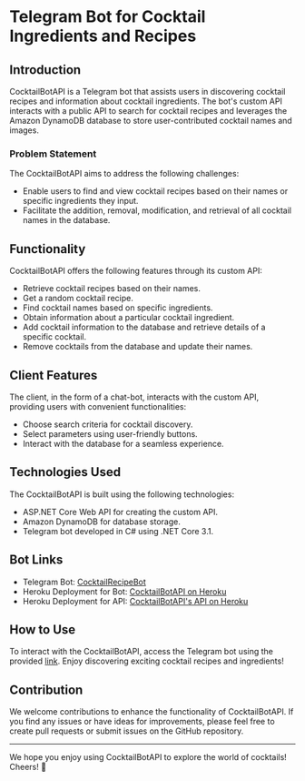 # Telegram Bot for Cocktail Ingredients and Recipes

## Introduction

CocktailBotAPI is a Telegram bot that assists users in discovering cocktail recipes and information about cocktail ingredients. The bot's custom API interacts with a public API to search for cocktail recipes and leverages the Amazon DynamoDB database to store user-contributed cocktail names and images.

### Problem Statement

The CocktailBotAPI aims to address the following challenges:
- Enable users to find and view cocktail recipes based on their names or specific ingredients they input.
- Facilitate the addition, removal, modification, and retrieval of all cocktail names in the database.

## Functionality

CocktailBotAPI offers the following features through its custom API:

- Retrieve cocktail recipes based on their names.
- Get a random cocktail recipe.
- Find cocktail names based on specific ingredients.
- Obtain information about a particular cocktail ingredient.
- Add cocktail information to the database and retrieve details of a specific cocktail.
- Remove cocktails from the database and update their names.

## Client Features

The client, in the form of a chat-bot, interacts with the custom API, providing users with convenient functionalities:

- Choose search criteria for cocktail discovery.
- Select parameters using user-friendly buttons.
- Interact with the database for a seamless experience.

## Technologies Used

The CocktailBotAPI is built using the following technologies:

- ASP.NET Core Web API for creating the custom API.
- Amazon DynamoDB for database storage.
- Telegram bot developed in C# using .NET Core 3.1.

## Bot Links

- Telegram Bot: [CocktailRecipeBot](https://t.me/CocktailRecipeBot)
- Heroku Deployment for Bot: [CocktailBotAPI on Heroku](https://dashboard.heroku.com/apps/tgcocktail)
- Heroku Deployment for API: [CocktailBotAPI's API on Heroku](https://dashboard.heroku.com/apps/cocktail-api1)

## How to Use

To interact with the CocktailBotAPI, access the Telegram bot using the provided [link](https://t.me/CocktailRecipeBot). Enjoy discovering exciting cocktail recipes and ingredients!

## Contribution

We welcome contributions to enhance the functionality of CocktailBotAPI. If you find any issues or have ideas for improvements, please feel free to create pull requests or submit issues on the GitHub repository.

---
We hope you enjoy using CocktailBotAPI to explore the world of cocktails! Cheers! 🍹
